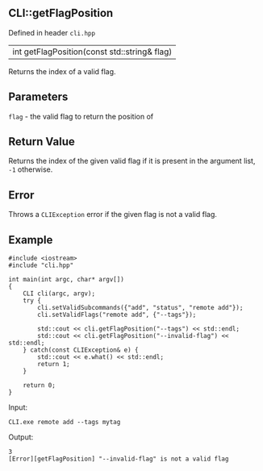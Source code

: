 ## CLI::getFlagPosition
Defined in header `cli.hpp`

| |
| --- |
| int getFlagPosition(const std::string& flag) |

Returns the index of a valid flag.

## Parameters
`flag` - the valid flag to return the position of

## Return Value
Returns the index of the given valid flag if it is present in the argument list, `-1` otherwise.

## Error
Throws a `CLIException` error if the given flag is not a valid flag.

## Example
```
#include <iostream>
#include "cli.hpp"

int main(int argc, char* argv[])
{
    CLI cli(argc, argv);
    try {
        cli.setValidSubcommands({"add", "status", "remote add"});
        cli.setValidFlags("remote add", {"--tags"});

        std::cout << cli.getFlagPosition("--tags") << std::endl;
        std::cout << cli.getFlagPosition("--invalid-flag") << std::endl;
    } catch(const CLIException& e) {
        std::cout << e.what() << std::endl;
        return 1;
    }

    return 0;
}
```

Input:
```
CLI.exe remote add --tags mytag
```

Output:
```
3
[Error][getFlagPosition] "--invalid-flag" is not a valid flag
```